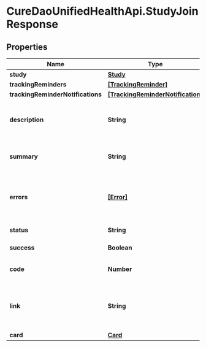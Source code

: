 # CureDaoUnifiedHealthApi.StudyJoinResponse

## Properties

Name | Type | Description | Notes
------------ | ------------- | ------------- | -------------
**study** | [**Study**](Study.md) |  | [optional] 
**trackingReminders** | [**[TrackingReminder]**](TrackingReminder.md) |  | [optional] 
**trackingReminderNotifications** | [**[TrackingReminderNotification]**](TrackingReminderNotification.md) |  | [optional] 
**description** | **String** | Can be used as body of help info popup | [optional] 
**summary** | **String** | Can be used as title in help info popup | [optional] 
**errors** | [**[Error]**](Error.md) | Array of error objects with message property | [optional] 
**status** | **String** | ex. OK or ERROR | [optional] 
**success** | **Boolean** | true or false | [optional] 
**code** | **Number** | Response code such as 200 | [optional] 
**link** | **String** | A super neat url you might want to share with your users! | [optional] 
**card** | [**Card**](Card.md) |  | [optional] 


